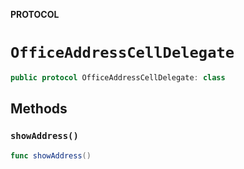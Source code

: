 **PROTOCOL**

# `OfficeAddressCellDelegate`

```swift
public protocol OfficeAddressCellDelegate: class
```

## Methods
### `showAddress()`

```swift
func showAddress()
```
